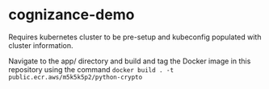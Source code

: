 # cognizance-demo

Requires kubernetes cluster to be pre-setup and kubeconfig populated with cluster information.

Navigate to the app/ directory and build and tag the Docker image in this repository using the command `docker build . -t public.ecr.aws/m5k5k5p2/python-crypto`
